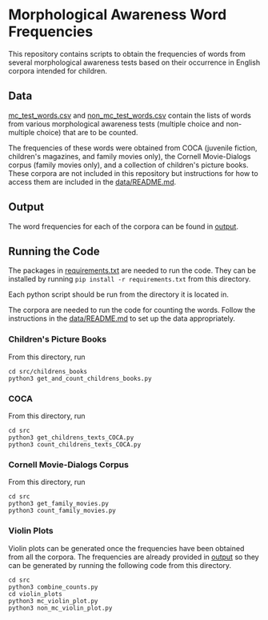 # Morphological Awareness Word Frequencies

This repository contains scripts to obtain the frequencies of words from several morphological awareness tests based on their occurrence in English corpora intended for children. 

## Data
[mc_test_words.csv](data/tests/mc_test_words.csv) and [non_mc_test_words.csv](data/tests/non_mc_test_words.csv) contain the lists of words from various morphological awareness tests (multiple choice and non-multiple choice) that are to be counted.

The frequencies of these words were obtained from COCA (juvenile fiction, children's magazines, and family movies only), the Cornell Movie-Dialogs corpus (family movies only), and a collection of children's picture books. These corpora are not included in this repository but instructions for how to access them are included in the [data/README.md](data/README.md).

## Output
The word frequencies for each of the corpora can be found in [output](output). 


## Running the Code
The packages in [requirements.txt](requirements.txt) are needed to run the code. They can be installed by running 
`pip install -r requirements.txt` from this directory.

Each python script should be run from the directory it is located in.

The corpora are needed to run the code for counting the words. Follow the instructions in the [data/README.md](data/README.md) to set up the data appropriately. 
### Children's Picture Books
From this directory, run
```
cd src/childrens_books
python3 get_and_count_childrens_books.py
```
  

### COCA
From this directory, run
```
cd src
python3 get_childrens_texts_COCA.py
python3 count_childrens_texts_COCA.py
```

### Cornell Movie-Dialogs Corpus
From this directory, run
```
cd src
python3 get_family_movies.py
python3 count_family_movies.py
```

### Violin Plots
Violin plots can be generated once the frequencies have been obtained from all the corpora. The frequencies are already provided in [output](output) so they can be generated by running the following code from this directory.
```
cd src
python3 combine_counts.py
cd violin_plots
python3 mc_violin_plot.py
python3 non_mc_violin_plot.py
```
